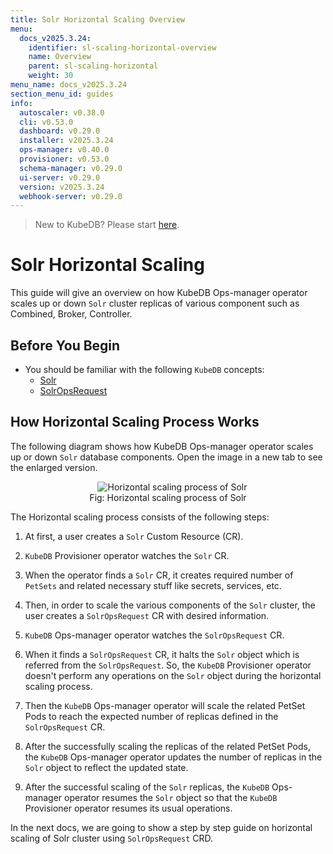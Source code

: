 ```yaml
---
title: Solr Horizontal Scaling Overview
menu:
  docs_v2025.3.24:
    identifier: sl-scaling-horizontal-overview
    name: Overview
    parent: sl-scaling-horizontal
    weight: 30
menu_name: docs_v2025.3.24
section_menu_id: guides
info:
  autoscaler: v0.38.0
  cli: v0.53.0
  dashboard: v0.29.0
  installer: v2025.3.24
  ops-manager: v0.40.0
  provisioner: v0.53.0
  schema-manager: v0.29.0
  ui-server: v0.29.0
  version: v2025.3.24
  webhook-server: v0.29.0
---
```


> New to KubeDB? Please start [here](/docs/v2025.3.24/README).

# Solr Horizontal Scaling

This guide will give an overview on how KubeDB Ops-manager operator scales up or down `Solr` cluster replicas of various component such as Combined, Broker, Controller.

## Before You Begin

- You should be familiar with the following `KubeDB` concepts:
    - [Solr](/docs/v2025.3.24/guides/solr/concepts/solr)
    - [SolrOpsRequest](/docs/v2025.3.24/guides/solr/concepts/solropsrequests)

## How Horizontal Scaling Process Works

The following diagram shows how KubeDB Ops-manager operator scales up or down `Solr` database components. Open the image in a new tab to see the enlarged version.

<figure align="center">
  <img alt="Horizontal scaling process of Solr" src="/docs/v2025.3.24/images/day-2-operation/solr/horizontal-scaling.svg">
<figcaption align="center">Fig: Horizontal scaling process of Solr</figcaption>
</figure>

The Horizontal scaling process consists of the following steps:

1. At first, a user creates a `Solr` Custom Resource (CR).

2. `KubeDB` Provisioner  operator watches the `Solr` CR.

3. When the operator finds a `Solr` CR, it creates required number of `PetSets` and related necessary stuff like secrets, services, etc.

4. Then, in order to scale the various components of the `Solr` cluster, the user creates a `SolrOpsRequest` CR with desired information.

5. `KubeDB` Ops-manager operator watches the `SolrOpsRequest` CR.

6. When it finds a `SolrOpsRequest` CR, it halts the `Solr` object which is referred from the `SolrOpsRequest`. So, the `KubeDB` Provisioner  operator doesn't perform any operations on the `Solr` object during the horizontal scaling process.

7. Then the `KubeDB` Ops-manager operator will scale the related PetSet Pods to reach the expected number of replicas defined in the `SolrOpsRequest` CR.

8. After the successfully scaling the replicas of the related PetSet Pods, the `KubeDB` Ops-manager operator updates the number of replicas in the `Solr` object to reflect the updated state.

9. After the successful scaling of the `Solr` replicas, the `KubeDB` Ops-manager operator resumes the `Solr` object so that the `KubeDB` Provisioner  operator resumes its usual operations.

In the next docs, we are going to show a step by step guide on horizontal scaling of Solr cluster using `SolrOpsRequest` CRD.